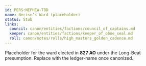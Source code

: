 ```yaml
---
id: PERS:NEPHEW-TBD
name: Nerise’s Ward (placeholder)
status: Stub
links:
  council: canon/entities/factions/council_of_captains.md
  keeper: canon/entities/factions/keeper_of_oboe_seal.md
  roll: canon/notes/rolls/high_masters_golden_cadence.md
---
```


Placeholder for the ward elected in **827 AO** under the Long-Beat presumption. Replace with the ledger-name once canonized.
